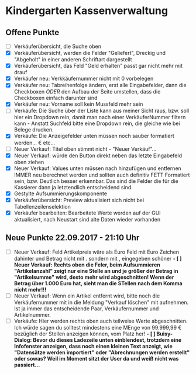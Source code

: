 # Kindergarten Kassenverwaltung

## Offene Punkte

- [ ] Verkäuferübersicht, die Suche oben
- [X] Verkäuferübersicht, werden die Felder "Geliefert", Dreckig und "Abgeholt" in einer anderen Schriftart dargestellt
- [X] Verkäuferübersicht, das Feld "Geld erhalten" passt gar nicht mehr mit drauf
- [X] Verkäufer neu: Verkkäufernummer nicht mit 0 vorbelegen
- [X] Verkäufer neu: Tabreihenfolge ändern, erst alle Eingabefelder, dann die Checkboxen *ODER* den Aufbau der Seite umstellen, dass die Checkboxen einfach darunter sind
- [X] Verkäufer neu: Vorname soll kein Mussfeld mehr sein
- [ ] Verkäufe: Die Suche über der Liste kann aus meiner Sicht raus, bzw. soll hier ein Dropdown rein, damit man nach einer VerkäuferNummer filtern kann - Anstatt Suchfeld bitte eine Dropdown rein, die gleiche wie bei Belege drucken.
- [X] Verkäufe:  Die Anzeigefelder unten müssen noch sauber formatiert werden... € etc...
- [ ] Neuer Verkauf: Titel oben stimmt nicht - "Neuer Verkäuf"...
- [X] Neuer Verkauf: würde den Button direkt neben das letzte Eingabefeld oben ziehen
- [X] Neuer Verkauf: Values unten müssen nach hinzufügen und entfernen IMMER neu berechnet werden und sollten auch definitiv FETT Formatiert sein, bzw. Deutlich besser erkennbar. Das sind die Felder die für die Kassierer dann ja letztendlich entscheidend sind.
- [X] Gestylte Aufsummierungskomponente
- [X] Verkäuferübersicht: Preview aktualisiert sich nicht bei Tabellenzeilenselektion
- [X] Verkäufer bearbeiten: Bearbeitete Werte werden auf der GUI aktualisiert, nach Neustart sind alte Daten wieder vorhanden

## Neue Punkte 22.09.2017 - 21:10 Uhr
- [ ] Neuer Verkauf: Feld Artikelpreis wäre als Euro Feld mit Euro Zeichen dahinter und Betrag nicht mit . sondern mit , eingegeben schöner
**- [ ] Neuer Verkauf: Rechts oben die Feler, beim Aufsummieren "Artikelanzahl" zeigt nur eine Stelle an und je größer der Betrag in "Artikelsumme" wird, desto mehr wird abgeschnitten! Wenn der Betrag über 1.000 Euro hat, sieht man die STellen nach dem Komma nicht mehr!!!**
- [ ] Neuer Verkauf: Wenn ein Artikel entfernt wird, bitte noch die Verkäufernummer mit in die Meldung "Verkauf löschen" mit aufnehmen. Ist ja immer das entscheidende Paar, Verkäufernummer und Artikelnummer.
- [ ] Verkäufe: Hier werden rechts oben auch teilweise Werte abgeschnitten. Ich würde sagen du solltest mindestens eine MEnge von 99.999,99 € bezüglich der Stellen anzeigen können, vom Platz her!
**- [ ]  Buisy-Dialog: Bevor du dieses Ladezeile unten einblendest, trotzdem eine Infofenster anzeigen, dass noch einen kleinen Text anzeigt, wie "Datensätze werden importiert" oder "Abrechnungen werden erstellt" oder sowas? Weil im Moment sitzt der User da und weiß nicht was passiert...**
